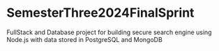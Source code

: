 # SemesterThree2024FinalSprint
FullStack and Database project for building secure search engine using Node.js with data  stored in PostgreSQL and MongoDB 
